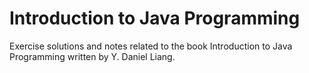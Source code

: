 # Introduction to Java Programming
Exercise solutions and notes related to the book Introduction to Java Programming written by Y. Daniel Liang.
